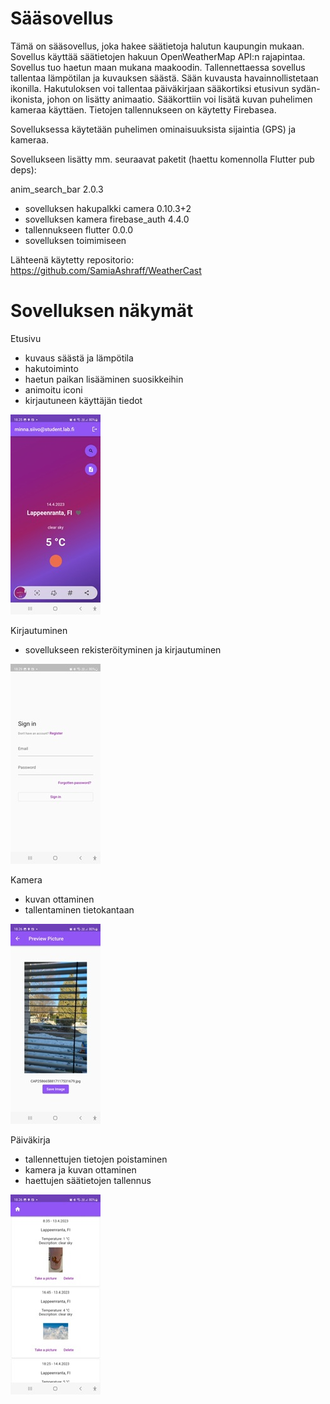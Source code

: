 # Sääsovellus

Tämä on sääsovellus, joka hakee säätietoja halutun kaupungin mukaan. Sovellus käyttää säätietojen hakuun OpenWeatherMap API:n rajapintaa. Sovellus tuo haetun maan mukana maakoodin. Tallennettaessa sovellus tallentaa lämpötilan ja kuvauksen säästä. Sään kuvausta havainnollistetaan ikonilla. Hakutuloksen voi tallentaa päiväkirjaan sääkortiksi etusivun sydän-ikonista, johon on lisätty animaatio. Sääkorttiin voi lisätä kuvan puhelimen kameraa käyttäen. Tietojen tallennukseen on käytetty Firebasea.

Sovelluksessa käytetään puhelimen ominaisuuksista sijaintia (GPS) ja kameraa.

Sovellukseen lisätty mm. seuraavat paketit (haettu komennolla Flutter pub deps):

anim_search_bar 2.0.3
*	sovelluksen hakupalkki
camera 0.10.3+2
*	sovelluksen kamera
firebase_auth 4.4.0
*	tallennukseen
flutter 0.0.0
*	sovelluksen toimimiseen

Lähteenä käytetty repositorio: https://github.com/SamiaAshraff/WeatherCast
 

# Sovelluksen näkymät


Etusivu
*	kuvaus säästä ja lämpötila
*	hakutoiminto
*	haetun paikan lisääminen suosikkeihin
* animoitu iconi
* kirjautuneen käyttäjän tiedot


![Alt text](pictures/aloitus.jpeg "Aloitus")

Kirjautuminen
*	sovellukseen rekisteröityminen ja kirjautuminen

![Alt text](pictures/kirjaus.jpeg "Kirjaus")

Kamera
*	kuvan ottaminen
*	tallentaminen tietokantaan


![Alt text](pictures/kuva.jpeg "Kuva")

Päiväkirja
*	tallennettujen tietojen poistaminen
*	kamera ja kuvan ottaminen
*	haettujen säätietojen tallennus

![Alt text](pictures/pk.jpeg "Pk")


